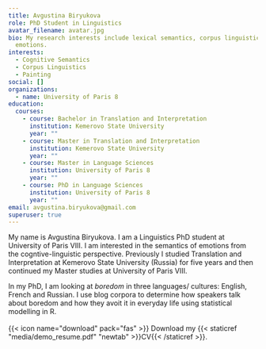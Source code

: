 ```yaml
---
title: Avgustina Biryukova
role: PhD Student in Linguistics
avatar_filename: avatar.jpg
bio: My research interests include lexical semantics, corpus linguistics and
  emotions.
interests:
  - Cognitive Semantics
  - Corpus Linguistics
  - Painting
social: []
organizations:
  - name: University of Paris 8
education:
  courses:
    - course: Bachelor in Translation and Interpretation
      institution: Kemerovo State University
      year: ""
    - course: Master in Translation and Interpretation
      institution: Kemerovo State University
      year: ""
    - course: Master in Language Sciences
      institution: University of Paris 8
      year: ""
    - course: PhD in Language Sciences
      institution: University of Paris 8
      year: ""
email: avgustina.biryukova@gmail.com
superuser: true
---
```

My name is Avgustina Biryukova. I am a Linguistics PhD student at University of Paris VIII. I am interested in the semantics of emotions from the cogntive-linguistic perspective. Previously I studied Translation and Interpretation at Kemerovo State University (Russia) for five years and then continued my Master studies at University of Paris VIII.

In my PhD, I am looking at *boredom* in three languages/ cultures: English, French and Russian. I use blog corpora to determine how speakers talk about boredom and how they avoit it in everyday life using statistical modelling in R.\
\
{{< icon name="download" pack="fas" >}} Download my {{< staticref "media/demo_resume.pdf" "newtab" >}}CV{{< /staticref >}}.